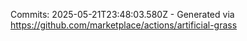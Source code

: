 Commits: 2025-05-21T23:48:03.580Z - Generated via https://github.com/marketplace/actions/artificial-grass
<br>
